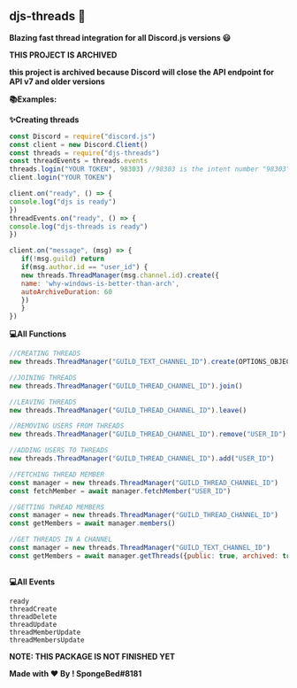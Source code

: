 ## djs-threads 🚀
**Blazing fast thread integration for all Discord.js versions 😃**

**THIS PROJECT IS ARCHIVED**

**this project is archived because Discord will close the API endpoint for API v7 and older versions**


**📚Examples:**

**✨Creating threads**

 ```js
const Discord = require("discord.js")
const client = new Discord.Client()
const threads = require("djs-threads")
const threadEvents = threads.events
threads.login("YOUR TOKEN", 98303) //98303 is the intent number "98303" means all of the intents are allowed if you want to calculate your intent number you can use https://discord-intents-calculator.vercel.app/ this site to calculate your own bot's intent number
client.login("YOUR TOKEN")

client.on("ready", () => {
console.log("djs is ready")
})
threadEvents.on("ready", () => {
console.log("djs-threads is ready")
})

client.on("message", (msg) => {
	if(!msg.guild) return
	if(msg.author.id == "user_id") {
	new threads.ThreadManager(msg.channel.id).create({
	name: 'why-windows-is-better-than-arch',
    autoArchiveDuration: 60
	})
	}
})
```

**💻All Functions**

```js
//CREATING THREADS
new threads.ThreadManager("GUILD_TEXT_CHANNEL_ID").create(OPTIONS_OBJECT)

//JOINING THREADS
new threads.ThreadManager("GUILD_THREAD_CHANNEL_ID").join()

//LEAVING THREADS
new threads.ThreadManager("GUILD_THREAD_CHANNEL_ID").leave()

//REMOVING USERS FROM THREADS
new threads.ThreadManager("GUILD_THREAD_CHANNEL_ID").remove("USER_ID")

//ADDING USERS TO THREADS
new threads.ThreadManager("GUILD_THREAD_CHANNEL_ID").add("USER_ID")

//FETCHING THREAD MEMBER
const manager = new threads.ThreadManager("GUILD_THREAD_CHANNEL_ID")
const fetchMember = await manager.fetchMember("USER_ID")

//GETTING THREAD MEMBERS
const manager = new threads.ThreadManager("GUILD_THREAD_CHANNEL_ID")
const getMembers = await manager.members()

//GET THREADS IN A CHANNEL
const manager = new threads.ThreadManager("GUILD_TEXT_CHANNEL_ID")
const getMembers = await manager.getThreads({public: true, archived: true}) //this will return all archived and public threads in specified guild text channel						   
						   
```

**💻All Events**

```
ready
threadCreate
threadDelete
threadUpdate
threadMemberUpdate
threadMembersUpdate
```

**NOTE: THIS PACKAGE IS NOT FINISHED YET**

**Made with ❤ By ! SpongeBed#8181**
